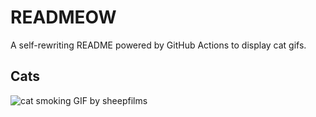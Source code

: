 # READMEOW

A self-rewriting README powered by GitHub Actions to display cat gifs.

## Cats

![cat smoking GIF by sheepfilms](https://media1.giphy.com/media/l0ExdMHUDKteztyfe/200.gif?cid=9acd02dac90r8dh1c52v1voblktjor6f4w25ew6vfwp8cvf0&ep=v1_gifs_search&rid=200.gif&ct=g)
